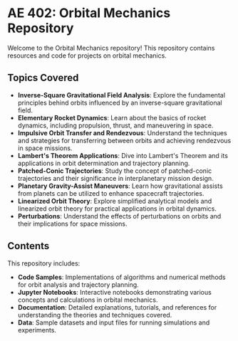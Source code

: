 # AE 402: Orbital Mechanics Repository

Welcome to the Orbital Mechanics repository! This repository contains resources and code for projects on orbital mechanics. 

## Topics Covered

- **Inverse-Square Gravitational Field Analysis**: Explore the fundamental principles behind orbits influenced by an inverse-square gravitational field.
- **Elementary Rocket Dynamics**: Learn about the basics of rocket dynamics, including propulsion, thrust, and maneuvering in space.
- **Impulsive Orbit Transfer and Rendezvous**: Understand the techniques and strategies for transferring between orbits and achieving rendezvous in space missions.
- **Lambert's Theorem Applications**: Dive into Lambert's Theorem and its applications in orbit determination and trajectory planning.
- **Patched-Conic Trajectories**: Study the concept of patched-conic trajectories and their significance in interplanetary mission design.
- **Planetary Gravity-Assist Maneuvers**: Learn how gravitational assists from planets can be utilized to enhance spacecraft trajectories.
- **Linearized Orbit Theory**: Explore simplified analytical models and linearized orbit theory for practical applications in orbital dynamics.
- **Perturbations**: Understand the effects of perturbations on orbits and their implications for space missions.

## Contents

This repository includes:

- **Code Samples**: Implementations of algorithms and numerical methods for orbit analysis and trajectory planning.
- **Jupyter Notebooks**: Interactive notebooks demonstrating various concepts and calculations in orbital mechanics.
- **Documentation**: Detailed explanations, tutorials, and references for understanding the theories and techniques covered.
- **Data**: Sample datasets and input files for running simulations and experiments.
